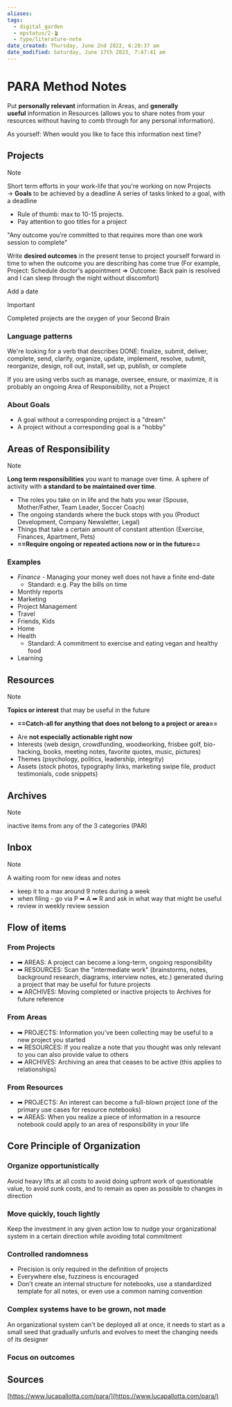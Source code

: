 ```yaml
---
aliases:
tags:
  - digital_garden
  - epstatus/2-🪴
  - type/literature-note
date_created: Thursday, June 2nd 2022, 6:28:37 am
date_modified: Saturday, June 17th 2023, 7:47:41 am
---
```

# PARA Method Notes
Put **personally relevant** information in Areas, and **generally useful** information in Resources (allows you to share notes from your resources without having to comb through for any personal information).

As yourself: When would you like to face this information next time?

## Projects
> [!note]
> Short term efforts in your work-life that you're working on now
> Projects → **Goals** to be achieved by a deadline
> A series of tasks linked to a goal, with a deadline

+ Rule of thumb: max to 10-15 projects. 
+ Pay attention to goo titles for a project

"Any outcome you’re committed to that requires more than one work session to complete"

Write **desired outcomes** in the present tense to project yourself forward in time to when the outcome you are describing has come true (For example, Project: Schedule doctor's appointment ⇒ Outcome: Back pain is resolved and I can sleep through the night without discomfort)

Add a date

> [!important]
> Completed projects are the oxygen of your Second Brain 


### Language patterns
We're looking for a verb that describes DONE: finalize, submit, deliver, complete, send, clarify, organize, update, implement, resolve, submit, reorganize, design, roll out, install, set up, publish, or complete

If you are using verbs such as manage, oversee, ensure, or maximize, it is probably an ongoing Area of Responsibility, not a Project

### About Goals
- A goal without a corresponding project is a "dream"
- A project without a corresponding goal is a "hobby"

## Areas of Responsibility
> [!note]
> **Long term responsibilities** you want to manage over time.
> A sphere of activity with **a standard to be maintained over time**.

* The roles you take on in life and the hats you wear (Spouse, Mother/Father, Team Leader, Soccer Coach)
* The ongoing standards where the buck stops with you (Product Development, Company Newsletter, Legal)
* Things that take a certain amount of constant attention (Exercise, Finances, Apartment, Pets)
* **==Require ongoing or repeated actions now or in the future==**

### Examples
+ *Finance* - Managing your money well does not have a finite end-date
	+ Standard: e.g. Pay the bills on time
+ Monthly reports
+ Marketing
+ Project Management
+ Travel
+ Friends, Kids
+ Home
+ Health
	+ Standard: A commitment to exercise and eating vegan and healthy food
+ Learning

## Resources
> [!note]
> **Topics or interest** that may be useful in the future 

+ **==Catch-all for anything that does not belong to a project or area==**
- Are **not especially actionable right now**
- Interests (web design, crowdfunding, woodworking, frisbee golf, bio-hacking, books, meeting notes, favorite quotes, music, pictures)
- Themes (psychology, politics, leadership, integrity)
- Assets (stock photos, typography links, marketing swipe file, product testimonials, code snippets)


## Archives
> [!note]
>  inactive items from any of the 3 categories (PAR)


## Inbox
> [!note]
> A waiting room for new ideas and notes 

+ keep it to a max around 9 notes during a week
+ when filing - go via P ➡ A ➡ R and ask in what way that might be useful
+ review in weekly review session

## Flow of items
### From Projects
- ➡ AREAS: A project can become a long-term, ongoing responsibility
- ➡ RESOURCES: Scan the "intermediate work" (brainstorms, notes, background research, diagrams, interview notes, etc.) generated during a project that may be useful for future projects
- ➡ ARCHIVES: Moving completed or inactive projects to Archives for future reference

### From Areas
- ➡ PROJECTS: Information you've been collecting may be useful to a new project you started
- ➡ RESOURCES: If you realize a note that you thought was only relevant to you can also provide value to others
- ➡ ARCHIVES: Archiving an area that ceases to be active (this applies to relationships)

### From Resources
- ➡ PROJECTS: An interest can become a full-blown project (one of the primary use cases for resource notebooks)
- ➡ AREAS: When you realize a piece of information in a resource notebook could apply to an area of responsibility in your life


## Core Principle of Organization
### Organize opportunistically
Avoid heavy lifts at all costs to avoid doing upfront work of questionable value, to avoid sunk costs, and to remain as open as possible to changes in direction

### Move quickly, touch lightly
Keep the investment in any given action low to nudge your organizational system in a certain direction while avoiding total commitment

### Controlled randomness
- Precision is only required in the definition of projects
- Everywhere else, fuzziness is encouraged
- Don't create an internal structure for notebooks, use a standardized template for all notes, or even use a common naming convention

### Complex systems have to be grown, not made
An organizational system can't be deployed all at once, it needs to start as a small seed that gradually unfurls and evolves to meet the changing needs of its designer

### Focus on outcomes



## Sources
[https://www.lucapallotta.com/para/](https://www.lucapallotta.com/para/)